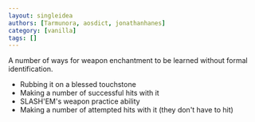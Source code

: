 ```yaml
---
layout: singleidea
authors: [Tarmunora, aosdict, jonathanhanes]
category: [vanilla]
tags: []
---
```

A number of ways for weapon enchantment to be learned without formal identification.
* Rubbing it on a blessed touchstone
* Making a number of successful hits with it
* SLASH'EM's weapon practice ability
* Making a number of attempted hits with it (they don't have to hit)
